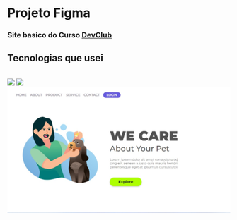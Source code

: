 <h1>Projeto Figma</h1>
<h3>Site basico do Curso <a href="https://rodolfomori.com.br/devclub/">DevClub</a></h3>

<h2>Tecnologias que usei</h2>
<br>
<img src="https://img.shields.io/badge/HTML-239120?style=for-the-badge&logo=html5&logoColor=white"/>
<img src="https://img.shields.io/badge/CSS3-1572B6?style=for-the-badge&logo=css3&logoColor=white"/>



<img src="https://github.com/romario-developer/Projeto-Figma/blob/main/assets/We%20care.jpg?raw=true"/>



